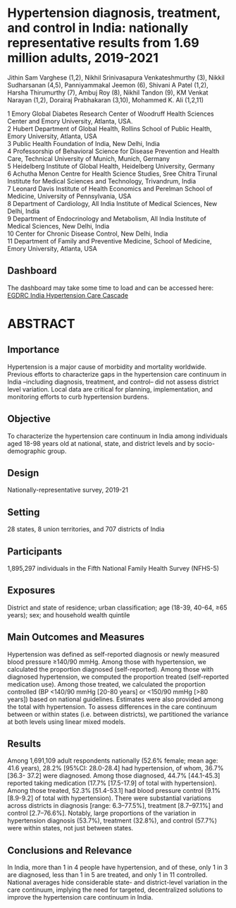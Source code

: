 # Hypertension diagnosis, treatment, and control in India: nationally representative results from 1.69 million adults, 2019-2021

Jithin Sam Varghese (1,2), Nikhil Srinivasapura Venkateshmurthy (3), Nikkil Sudharsanan (4,5), Panniyammakal Jeemon (6), Shivani A Patel (1,2), Harsha Thirumurthy (7), Ambuj Roy (8), Nikhil Tandon (9), KM Venkat Narayan (1,2), Dorairaj Prabhakaran (3,10), Mohammed K. Ali (1,2,11)    

1 Emory Global Diabetes Research Center of Woodruff Health Sciences Center and Emory University, Atlanta, USA.   
2 Hubert Department of Global Health, Rollins School of Public Health, Emory University, Atlanta, USA   
3 Public Health Foundation of India, New Delhi, India   
4 Professorship of Behavioral Science for Disease Prevention and Health Care, Technical University of Munich, Munich, Germany  
5 Heidelberg Institute of Global Health, Heidelberg University, Germany  
6 Achutha Menon Centre for Health Science Studies, Sree Chitra Tirunal Institute for Medical Sciences and Technology, Trivandrum, India  
7 Leonard Davis Institute of Health Economics and Perelman School of Medicine, University of Pennsylvania, USA  
8 Department of Cardiology, All India Institute of Medical Sciences, New Delhi, India  
9 Department of Endocrinology and Metabolism, All India Institute of Medical Sciences, New Delhi, India  
10 Center for Chronic Disease Control, New Delhi, India  
11 Department of Family and Preventive Medicine, School of Medicine, Emory University, Atlanta, USA  

## Dashboard
The dashboard may take some time to load and can be accessed here: [EGDRC India Hypertension Care Cascade]( https://egdrc-precision-medicine.shinyapps.io/hypertension_cascade/)     


# ABSTRACT

## Importance
Hypertension is a major cause of morbidity and mortality worldwide. Previous efforts to characterize gaps in the hypertension care continuum in India –including diagnosis, treatment, and control– did not assess district level variation. Local data are critical for planning, implementation, and monitoring efforts to curb hypertension burdens.
## Objective
To characterize the hypertension care continuum in India among individuals aged 18-98 years old at national, state, and district levels and by socio-demographic group.
## Design
Nationally-representative survey, 2019-21
## Setting
28 states, 8 union territories, and 707 districts of India
## Participants
1,895,297 individuals in the Fifth National Family Health Survey (NFHS-5)
## Exposures
District and state of residence; urban classification; age (18-39, 40-64, ≥65 years); sex; and household wealth quintile
## Main Outcomes and Measures
Hypertension was defined as self-reported diagnosis or newly measured blood pressure ≥140/90 mmHg. Among those with hypertension, we calculated the proportion diagnosed (self-reported). Among those with diagnosed hypertension, we computed the proportion treated (self-reported medication use). Among those treated, we calculated the proportion controlled (BP <140/90 mmHg [20-80 years] or <150/90 mmHg [>80 years]) based on national guidelines. Estimates were also provided among the total with hypertension. To assess differences in the care continuum between or within states (i.e. between districts), we partitioned the variance at both levels using linear mixed models.
## Results
Among 1,691,109 adult respondents nationally (52.6% female; mean age: 41.6 years), 28.2% [95%CI: 28.0-28.4] had hypertension, of whom, 36.7% [36.3- 37.2] were diagnosed. Among those diagnosed, 44.7% [44.1-45.3] reported taking medication (17.7% [17.5-17.9] of total with hypertension). Among those treated, 52.3% [51.4-53.1] had blood pressure control (9.1% [8.9-9.2] of total with hypertension).  There were substantial variations across districts in diagnosis [range: 6.3–77.5%], treatment [8.7–97.1%] and control [2.7–76.6%]. Notably, large proportions of the variation in hypertension diagnosis (53.7%), treatment (32.8%), and control (57.7%) were within states, not just between states. 

## Conclusions and Relevance
In India, more than 1 in 4 people have hypertension, and of these, only 1 in 3 are diagnosed, less than 1 in 5 are treated, and only 1 in 11 controlled. National averages hide considerable state- and district-level variation in the care continuum, implying the need for targeted, decentralized solutions to improve the hypertension care continuum in India. 


